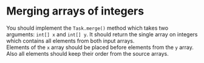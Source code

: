 # Merging arrays of integers

You should implement the `Task.merge()` method which takes two arguments: `int[] x` and `int[] y`. It should return the
single array on integers which contains all elements from both input arrays.  
Elements of the `x` array should be placed before elements from the `y` array.  
Also all elements should keep their order from the source arrays.